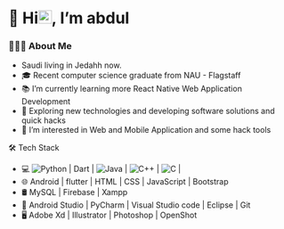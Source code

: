 # 👋 Hi<img src="https://github.com/Shiv-sharma-111/Shiv-sharma-111/blob/master/Assets/Earth.gif" width="24px">, I’m abdul

<h3> 👨🏻‍💻 About Me </h3>

- Saudi living in Jedahh now.
- 🎓 Recent computer science graduate from NAU - Flagstaff
- 📚 I’m currently learning more React Native Web Application Development
- 🤔 Exploring new technologies and developing software solutions and quick hacks
- 👀 I’m interested in Web and Mobile Application and some hack tools


🛠 Tech Stack

- 💻   ![Python](https://img.shields.io/badge/-Python-000000?style=flat&logo=python) | Dart | ![Java](https://img.shields.io/badge/-Java-000000?style=flat&logo=java) | ![C++](https://img.shields.io/badge/-C++-000000?style=flat&logo=c%2B%2B) | ![C](https://img.shields.io/badge/-C-000000?style=flat&logo=c) | 
- 🌐   Android | flutter | HTML | CSS | JavaScript | Bootstrap
- 🛢   MySQL | Firebase | Xampp
- 🔧   Android Studio | PyCharm | Visual Studio code | Eclipse | Git
- 🖥   Adobe Xd | Illustrator | Photoshop | OpenShot
























<!---
- 🌱 I’m currently learning ...
- 💞️ I’m looking to collaborate on ...
- 📫 How to reach me ...
- 🔭


abdulApp/abdulApp is a ✨ special ✨ repository because its `README.md` (this file) appears on your GitHub profile.
You can click the Preview link to take a look at your changes.
--->
